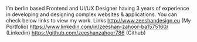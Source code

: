 I’m berlin based Frontend and UI/UX Designer having 3 years of experience in
developing and designing complex websites & applications. 
You can check below links to view my work.
Links http://www.zeeshandesign.eu (My Portfolio)
https://www.linkedin.com/in/zeeshan-zahoor-ba1575160/ (Linkedin)
https://github.com/zeeshanzahoor786 (Github)

